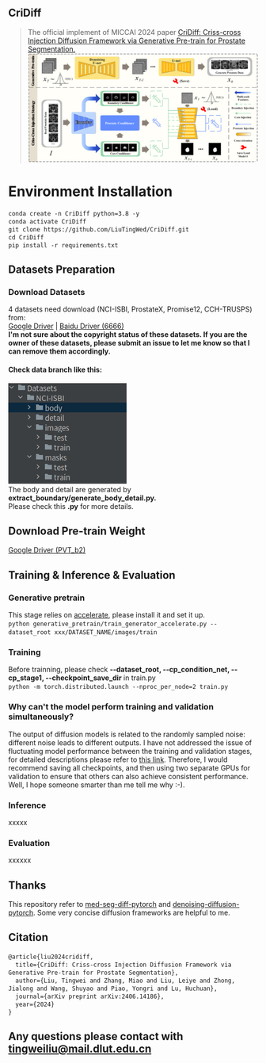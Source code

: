 ## CriDiff
> The official implement of MICCAI 2024 paper [CriDiff: Criss-cross Injection Diffusion Framework via Generative Pre-train for Prostate Segmentation.](https://arxiv.org/abs/2406.14186)
![Structure Figure](Figure/Structure.png)
# Environment Installation
```
conda create -n CriDiff python=3.8 -y
conda activate CriDiff
git clone https://github.com/LiuTingWed/CriDiff.git
cd CriDiff
pip install -r requirements.txt
```
## Datasets Preparation
### Download Datasets
4 datasets need download (NCI-ISBI, ProstateX, Promise12, CCH-TRUSPS) from:
\
[Google Driver](https://drive.google.com/file/d/1riv-XTmlrcI_VHFJ_a18LdKGogTKH8Za/view?usp=drive_link) | [Baidu Driver (6666)](https://pan.baidu.com/s/1Pq1L64Q6R86XBTdYvDpjYQ?pwd=6666)
\
**I'm not sure about the copyright status of these datasets. If you are the owner of these datasets, please submit an issue to let me know so that I can remove them accordingly.**
#### Check data branch like this:
![Data_branch](Figure/Data_branch.png)
\
The body and detail are generated by **extract_boundary/generate_body_detail.py.** 
\
Please check this **.py** for more details.

## Download Pre-train Weight
[Google Driver (PVT_b2)](https://drive.google.com/file/d/1snw4TYUCD5z4d3aaId1iBdw-yUKjRmPC/view)
## Training & Inference & Evaluation
### Generative pretrain
This stage relies on [accelerate](https://github.com/huggingface/accelerate), please install it and set it up.
\
``
python generative_pretrain/train_generator_accelerate.py --dataset_root xxx/DATASET_NAME/images/train
`` 
### Training
Before trainning, please check **--dataset_root, --cp_condition_net, --cp_stage1, --checkpoint_save_dir** in train.py
\
``
python -m torch.distributed.launch --nproc_per_node=2 train.py
`` 
### Why can't the model perform training and validation simultaneously?
The output of diffusion models is related to the randomly sampled noise: different noise leads to different outputs. I have not addressed the issue of fluctuating model performance between the training and validation stages, for detailed descriptions please refer to [this link](https://github.com/lucidrains/med-seg-diff-pytorch/issues/18). 
Therefore, I would recommend saving all checkpoints, and then using two separate GPUs for validation to ensure that others can also achieve consistent performance. Well, I hope someone smarter than me tell me why :-).
### Inference
xxxxx
### Evaluation
xxxxxx
## Thanks 
This repository refer to [med-seg-diff-pytorch](https://github.com/lucidrains/med-seg-diff-pytorch) and [denoising-diffusion-pytorch](https://github.com/lucidrains/denoising-diffusion-pytorch). Some very concise diffusion frameworks are helpful to me.
## Citation
```
@article{liu2024cridiff,
  title={CriDiff: Criss-cross Injection Diffusion Framework via Generative Pre-train for Prostate Segmentation},
  author={Liu, Tingwei and Zhang, Miao and Liu, Leiye and Zhong, Jialong and Wang, Shuyao and Piao, Yongri and Lu, Huchuan},
  journal={arXiv preprint arXiv:2406.14186},
  year={2024}
}
```
## Any questions please contact with tingweiliu@mail.dlut.edu.cn


